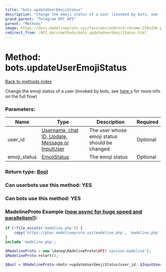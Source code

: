 ```yaml
---
title: "bots.updateUserEmojiStatus"
description: "Change the emoji status of a user (invoked by bots, see [here »](https://core.telegram.org/api/emoji-status#setting-an-emoji-status-from-a-bot) for more info on the full flow)"
grand_parent: "Telegram RPC API"
parent: "Methods"
image: https://docs.madelineproto.xyz/favicons/android-chrome-256x256.png
redirect_from: /API_docs/methods/bots_updateUserEmojiStatus.html
---
```

# Method: bots.updateUserEmojiStatus
[Back to methods index](index.html)



Change the emoji status of a user (invoked by bots, see [here »](https://core.telegram.org/api/emoji-status#setting-an-emoji-status-from-a-bot) for more info on the full flow)

### Parameters:

| Name     |    Type       | Description | Required |
|----------|---------------|-------------|----------|
|user\_id|[Username, chat ID, Update, Message or InputUser](/API_docs/types/InputUser.html) | The user whose emoji status should be changed | Optional|
|emoji\_status|[EmojiStatus](/API_docs/types/EmojiStatus.html) | The emoji status | Optional|


### Return type: [Bool](/API_docs/types/Bool.html)

### Can userbots use this method: **YES**

### Can bots use this method: **YES**


### MadelineProto Example ([now async for huge speed and parallelism!](https://docs.madelineproto.xyz/docs/ASYNC.html)):


```php
if (!file_exists('madeline.php')) {
    copy('https://phar.madelineproto.xyz/madeline.php', 'madeline.php');
}
include 'madeline.php';

$MadelineProto = new \danog\MadelineProto\API('session.madeline');
$MadelineProto->start();

$Bool = $MadelineProto->bots->updateUserEmojiStatus(user_id: $InputUser, emoji_status: $EmojiStatus, );
```

